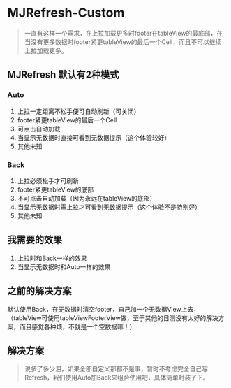 # MJRefresh-Custom
> 一直有这样一个需求，在上拉加载更多时footer在tableView的最底部，在当没有更多数据时footer紧更tableView的最后一个Cell，而且不可以继续上拉加载更多。

## MJRefresh 默认有2种模式
### Auto
1. 上拉一定距离不松手便可自动刷新（可关闭）
2. footer紧更tableView的最后一个Cell
3. 可点击自动加载
4. 当显示无数据时直接可看到无数据提示（这个体验较好）
5. 其他未知

### Back

1. 上拉必须松手才可刷新
2. footer紧更tableView的底部
3. 不可点击自动加载（因为永远在tableView的底部）
4. 当显示无数据时需上拉才可看到无数据提示（这个体验不是特别好）
5. 其他未知

## 我需要的效果

1. 上拉时和Back一样的效果
2. 当显示无数据时和Auto一样的效果

## 之前的解决方案

默认使用Back，在无数据时清空footer，自己加一个无数据View上去，（tableView可使用tableViewFooterView做，至于其他的目测没有太好的解决方案，而且感觉各种烦，不就是一个空数据嘛！）

## 解决方案
>说多了多少泪，如果全部自定义那都不是事，暂时不考虑完全自己写Refresh，我们使用Auto加Back来组合使用吧，具体简单封装了下。

